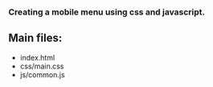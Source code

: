 <h3>Creating a mobile menu using css and javascript.<h3>
<h2>Main files:</h2>
<ul>
    <li>index.html</li>
    <li>css/main.css</li>
    <li>js/common.js</li>
</ul>